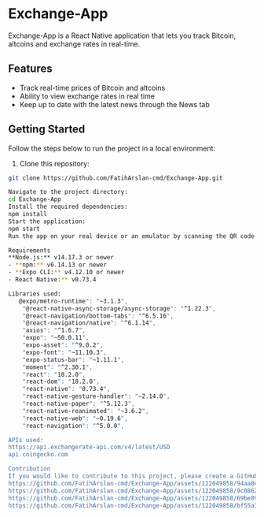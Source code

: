 # Exchange-App

Exchange-App is a React Native application that lets you track Bitcoin, altcoins and exchange rates in real-time.

## Features

- Track real-time prices of Bitcoin and altcoins
- Ability to view exchange rates in real time
- Keep up to date with the latest news through the News tab

## Getting Started

Follow the steps below to run the project in a local environment:

1. Clone this repository:

```bash
git clone https://github.com/FatihArslan-cmd/Exchange-App.git

Navigate to the project directory:
cd Exchange-App
Install the required dependencies:
npm install
Start the application:
npm start
Run the app on your real device or an emulator by scanning the QR code with Expo CLI.

Requirements
**Node.js:** v14.17.3 or newer
- **npm:** v6.14.13 or newer
- **Expo CLI:** v4.12.10 or newer
- React Native:** v0.73.4

Libraries used:
   @expo/metro-runtime": "~3.1.3",
    "@react-native-async-storage/async-storage": "^1.22.3",
    "@react-navigation/bottom-tabs": "^6.5.16",
    "@react-navigation/native": "^6.1.14",
    "axios": "^1.6.7",
    "expo": "~50.0.11",
    "expo-asset": "^9.0.2",
    "expo-font": "~11.10.3",
    "expo-status-bar": "~1.11.1",
    "moment": "^2.30.1",
    "react": "18.2.0",
    "react-dom": "18.2.0",
    "react-native": "0.73.4",
    "react-native-gesture-handler": "~2.14.0",
    "react-native-paper": "^5.12.3",
    "react-native-reanimated": "~3.6.2",
    "react-native-web": "~0.19.6",
    "react-navigation": "^5.0.0",

APIs used:
https://api.exchangerate-api.com/v4/latest/USD
api.coingecko.com

Contribution
If you would like to contribute to this project, please create a GitHub issue to share suggestions, bugs or requests. You can also fork this repository to make your improvements and submit pull requests.
https://github.com/FatihArslan-cmd/Exchange-App/assets/122049858/94aa8ed9-705d-4c70-940b-a5b502e5aedc
https://github.com/FatihArslan-cmd/Exchange-App/assets/122049858/9c086263-ff3e-4e0a-885d-6ee08dcee1fc
https://github.com/FatihArslan-cmd/Exchange-App/assets/122049858/69be8984-4be8-4862-89f7-cbe855c92d2d
https://github.com/FatihArslan-cmd/Exchange-App/assets/122049858/bf55a309-e136-4480-9cef-821aa97863e9
